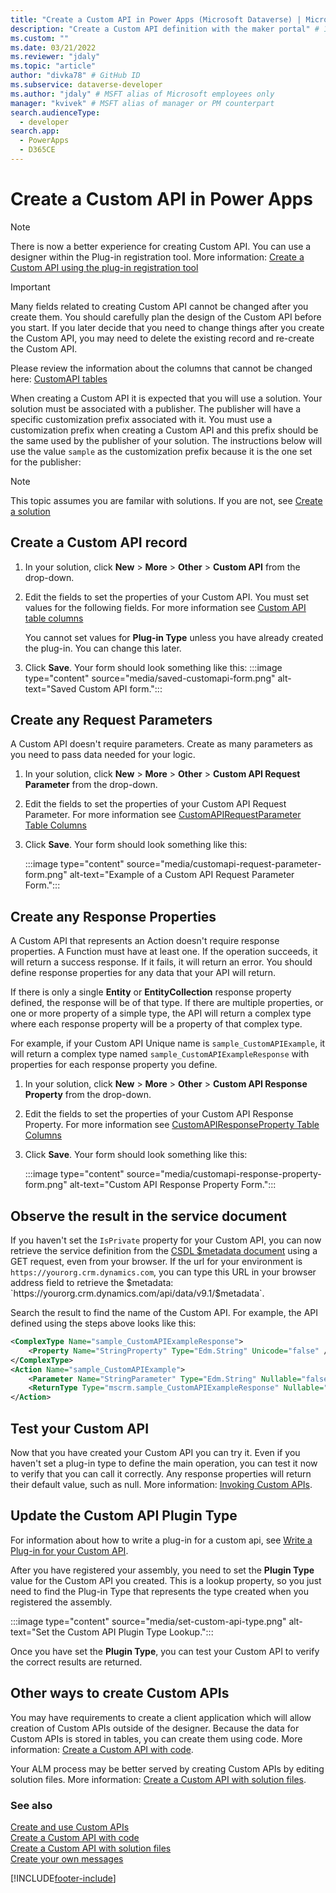 ```yaml
---
title: "Create a Custom API in Power Apps (Microsoft Dataverse) | Microsoft Docs" # Intent and product brand in a unique string of 43-59 chars including spaces
description: "Create a Custom API definition with the maker portal" # 115-145 characters including spaces. This abstract displays in the search result.
ms.custom: ""
ms.date: 03/21/2022
ms.reviewer: "jdaly"
ms.topic: "article"
author: "divka78" # GitHub ID
ms.subservice: dataverse-developer
ms.author: "jdaly" # MSFT alias of Microsoft employees only
manager: "kvivek" # MSFT alias of manager or PM counterpart
search.audienceType: 
  - developer
search.app: 
  - PowerApps
  - D365CE
---
```

# Create a Custom API in Power Apps

> [!NOTE]
> There is now a better experience for creating Custom API. You can use a designer within the Plug-in registration tool. More information: [Create a Custom API using the plug-in registration tool](create-custom-api-prt.md)


> [!IMPORTANT]
> Many fields related to creating Custom API cannot be changed after you create them. You should carefully plan the design of the Custom API before you start. If you later decide that you need to change things after you create the Custom API, you may need to delete the existing record and re-create the Custom API.
>
> Please review the information about the columns that cannot be changed here: [CustomAPI tables](custom-api-tables.md)

When creating a Custom API it is expected that you will use a solution. Your solution must be associated with a publisher. The publisher will have a specific customization prefix associated with it. You must use a customization prefix when creating a Custom API and this prefix should be the same used by the publisher of your solution. The instructions below will use the value `sample` as the customization prefix because it is the one set for the publisher:

> [!NOTE]
> This topic assumes you are familar with solutions. If you are not, see [Create a solution](../../maker/data-platform/create-solution.md)

## Create a Custom API record

1. In your solution, click **New** > **More** > **Other** > **Custom API** from the drop-down.
1. Edit the fields to set the properties of your Custom API. You must set values for the following fields. For more information see  [Custom API table columns](custom-api-tables.md#custom-api-table-columns)
    
    You cannot set values for **Plug-in Type** unless you have already created the plug-in. You can change this later.

1. Click **Save**. Your form should look something like this:
    :::image type="content" source="media/saved-customapi-form.png" alt-text="Saved Custom API form.":::


## Create any Request Parameters

A Custom API doesn't require parameters. Create as many parameters as you need to pass data needed for your logic.

1. In your solution, click **New** > **More** > **Other** > **Custom API Request Parameter** from the drop-down.
1. Edit the fields to set the properties of your Custom API Request Parameter. For more information see [CustomAPIRequestParameter Table Columns](custom-api-tables.md#customapirequestparameter-table-columns)

1. Click **Save**. Your form should look something like this:

    :::image type="content" source="media/customapi-request-parameter-form.png" alt-text="Example of a Custom API Request Parameter Form.":::


## Create any Response Properties

A Custom API that represents an Action doesn't require response properties. A Function must have at least one.  If the operation succeeds, it will return a success response. If it fails, it will return an error. You should define response properties for any data that your API will return.

If there is only a single **Entity** or **EntityCollection** response property defined, the response will be of that type. If there are multiple properties, or one or more property of a simple type, the API will return a complex type where each response property will be a property of that complex type.

For example, if your Custom API Unique name is `sample_CustomAPIExample`, it will return a complex type named `sample_CustomAPIExampleResponse` with properties for each response property you define.

1. In your solution, click **New** > **More** > **Other** > **Custom API Response Property** from the drop-down.
1. Edit the fields to set the properties of your Custom API Response Property. For more information see [CustomAPIResponseProperty Table Columns](customapiresponseproperty-table-columns.md)

1. Click **Save**. Your form should look something like this:

    :::image type="content" source="media/customapi-response-property-form.png" alt-text="Custom API Response Property Form.":::

## Observe the result in the service document

If you haven't set the `IsPrivate` property for your Custom API, you can now retrieve the service definition from the [CSDL $metadata document](webapi/web-api-types-operations.md#csdl-metadata-document) using a GET request, even from your browser. If the url for your environment is `https://yourorg.crm.dynamics.com`, you can type this URL in your browser address field to retrieve the $metadata: `https://yourorg.crm.dynamics.com/api/data/v9.1/$metadata`.

Search the result to find the name of the Custom API. For example, the API defined using the steps above looks like this:

```xml
<ComplexType Name="sample_CustomAPIExampleResponse">
    <Property Name="StringProperty" Type="Edm.String" Unicode="false" />
</ComplexType>
<Action Name="sample_CustomAPIExample">
    <Parameter Name="StringParameter" Type="Edm.String" Nullable="false" Unicode="false" />
    <ReturnType Type="mscrm.sample_CustomAPIExampleResponse" Nullable="false" />
</Action>
```


## Test your Custom API

Now that you have created your Custom API you can try it. Even if you haven't set a plug-in type to define the main operation, you can test it now to verify that you can call it correctly. Any response properties will return their default value, such as null. More information: [Invoking Custom APIs](custom-api.md#invoking-custom-apis).


## Update the Custom API Plugin Type

For information about how to write a plug-in for a custom api, see [Write a Plug-in for your Custom API](custom-api.md#write-a-plug-in-for-your-custom-api).

After you have registered your assembly, you need to set the **Plugin Type** value for the Custom API you created. This is a lookup property, so you just need to find the Plug-in Type that represents the type created when you registered the assembly.

:::image type="content" source="media/set-custom-api-type.png" alt-text="Set the Custom API Plugin Type Lookup.":::

Once you have set the **Plugin Type**, you can test your Custom API to verify the correct results are returned.

## Other ways to create Custom APIs

You may have requirements to create a client application which will allow creation of Custom APIs outside of the designer. Because the data for Custom APIs is stored in tables, you can create them using code. More information: [Create a Custom API with code](create-custom-api-with-code.md).

Your ALM process may be better served by creating Custom APIs by editing solution files. More information: [Create a Custom API with solution files](create-custom-api-solution.md).

### See also

[Create and use Custom APIs](custom-api.md)<br />
[Create a Custom API with code](create-custom-api-with-code.md)<br />
[Create a Custom API with solution files](create-custom-api-solution.md)<br />
[Create your own messages](custom-actions.md)<br />


[!INCLUDE[footer-include](../../includes/footer-banner.md)]